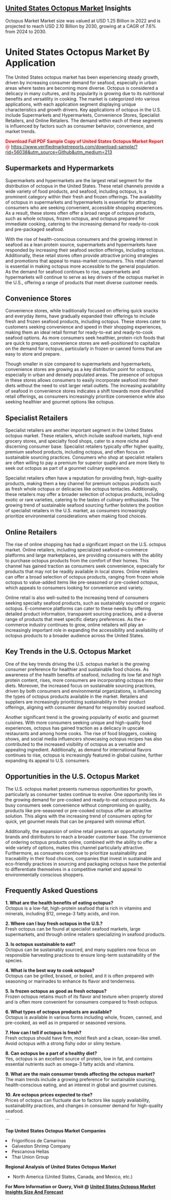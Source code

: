 <h2><a href="https://www.verifiedmarketreports.com/download-sample/?rid=56038&amp;utm_source=Github&amp;utm_medium=213" target="_blank">United States Octopus Market</a> Insights</h2><p>Octopus Market Market size was valued at USD 1.25 Billion in 2022 and is projected to reach USD 2.10 Billion by 2030, growing at a CAGR of 7.6% from 2024 to 2030.</p><p><h1>United States Octopus Market By Application</h1><p>The United States octopus market has been experiencing steady growth, driven by increasing consumer demand for seafood, especially in urban areas where tastes are becoming more diverse. Octopus is considered a delicacy in many cultures, and its popularity is growing due to its nutritional benefits and versatility in cooking. The market is categorized into various applications, with each application segment displaying unique characteristics and growth drivers. Key applications of octopus in the U.S. include Supermarkets and Hypermarkets, Convenience Stores, Specialist Retailers, and Online Retailers. The demand within each of these segments is influenced by factors such as consumer behavior, convenience, and market trends. <p><span class=""><span style="color: #ff0000;"><strong>Download Full PDF Sample Copy of United States Octopus Market Report</strong> @ </span><a href="https://www.verifiedmarketreports.com/download-sample/?rid=56038&amp;utm_source=Github&amp;utm_medium=213" target="_blank">https://www.verifiedmarketreports.com/download-sample/?rid=56038&amp;utm_source=Github&amp;utm_medium=213</a></span></p></p><h2>Supermarkets and Hypermarkets</h2><p>Supermarkets and hypermarkets are the largest retail segment for the distribution of octopus in the United States. These retail channels provide a wide variety of food products, and seafood, including octopus, is a prominent category within their fresh and frozen offerings. The availability of octopus in supermarkets and hypermarkets is essential for attracting consumers who are seeking convenient, accessible shopping experiences. As a result, these stores often offer a broad range of octopus products, such as whole octopus, frozen octopus, and octopus prepared for immediate cooking, catering to the increasing demand for ready-to-cook and pre-packaged seafood.</p><p>With the rise of health-conscious consumers and the growing interest in seafood as a lean protein source, supermarkets and hypermarkets have responded by increasing their seafood section offerings, including octopus. Additionally, these retail stores often provide attractive pricing strategies and promotions that appeal to mass-market consumers. This retail channel is essential in making octopus more accessible to the general population. As the demand for seafood continues to rise, supermarkets and hypermarkets will continue to serve as key drivers of the octopus market in the U.S., offering a range of products that meet diverse customer needs.</p><h2>Convenience Stores</h2><p>Convenience stores, while traditionally focused on offering quick snacks and everyday items, have gradually expanded their offerings to include fresh and frozen seafood products, including octopus. These stores cater to customers seeking convenience and speed in their shopping experiences, making them an ideal retail format for ready-to-eat and ready-to-cook seafood options. As more consumers seek healthier, protein-rich foods that are quick to prepare, convenience stores are well-positioned to capitalize on the demand for octopus, particularly in frozen or canned forms that are easy to store and prepare.</p><p>Though smaller in size compared to supermarkets and hypermarkets, convenience stores are growing as a key distribution point for octopus, especially in urban and densely populated areas. The presence of octopus in these stores allows consumers to easily incorporate seafood into their diets without the need to visit larger retail outlets. The increasing availability of seafood in convenience stores indicates a shift towards more diversified retail offerings, as consumers increasingly prioritize convenience while also seeking healthier and gourmet options like octopus.</p><h2>Specialist Retailers</h2><p>Specialist retailers are another important segment in the United States octopus market. These retailers, which include seafood markets, high-end grocery stores, and specialty food shops, cater to a more niche and discerning consumer base. Specialist retailers typically offer higher quality, premium seafood products, including octopus, and often focus on sustainable sourcing practices. Consumers who shop at specialist retailers are often willing to pay a premium for superior quality and are more likely to seek out octopus as part of a gourmet culinary experience.</p><p>Specialist retailers often have a reputation for providing fresh, high-quality products, making them a key channel for premium octopus products such as fresh whole octopus or delicacies like octopus tentacles. Additionally, these retailers may offer a broader selection of octopus products, including exotic or rare varieties, catering to the tastes of culinary enthusiasts. The growing trend of sustainable seafood sourcing further bolsters the position of specialist retailers in the U.S. market, as consumers increasingly prioritize environmental considerations when making food choices.</p><h2>Online Retailers</h2><p>The rise of online shopping has had a significant impact on the U.S. octopus market. Online retailers, including specialized seafood e-commerce platforms and large marketplaces, are providing consumers with the ability to purchase octopus products from the comfort of their homes. This channel has gained traction as consumers seek convenience, especially for products that may not be readily available in local stores. Online retailers can offer a broad selection of octopus products, ranging from frozen whole octopus to value-added items like pre-seasoned or pre-cooked octopus, which appeals to consumers looking for convenience and variety.</p><p>Online retail is also well-suited to the increasing trend of consumers seeking specialty seafood products, such as sustainably sourced or organic octopus. E-commerce platforms can cater to these needs by offering detailed product information, transparent sourcing practices, and a diverse range of products that meet specific dietary preferences. As the e-commerce industry continues to grow, online retailers will play an increasingly important role in expanding the accessibility and availability of octopus products to a broader audience across the United States.</p><h2>Key Trends in the U.S. Octopus Market</h2><p>One of the key trends driving the U.S. octopus market is the growing consumer preference for healthier and sustainable food choices. As awareness of the health benefits of seafood, including its low fat and high protein content, rises, more consumers are incorporating octopus into their diets. Moreover, the increased focus on sustainable sourcing practices, driven by both consumers and environmental organizations, is influencing the types of octopus products available in the market. Retailers and suppliers are increasingly prioritizing sustainability in their product offerings, aligning with consumer demand for responsibly sourced seafood.</p><p>Another significant trend is the growing popularity of exotic and gourmet cuisines. With more consumers seeking unique and high-quality food experiences, octopus has gained traction as a delicacy in upscale restaurants and among home cooks. The rise of food bloggers, cooking shows, and social media influencers showcasing octopus recipes has also contributed to the increased visibility of octopus as a versatile and appealing ingredient. Additionally, as demand for international flavors continues to rise, octopus is increasingly featured in global cuisine, further expanding its appeal to U.S. consumers.</p><h2>Opportunities in the U.S. Octopus Market</h2><p>The U.S. octopus market presents numerous opportunities for growth, particularly as consumer tastes continue to evolve. One opportunity lies in the growing demand for pre-cooked and ready-to-eat octopus products. As busy consumers seek convenience without compromising on quality, products like pre-seasoned or pre-cooked octopus offer an attractive solution. This aligns with the increasing trend of consumers opting for quick, yet gourmet meals that can be prepared with minimal effort.</p><p>Additionally, the expansion of online retail presents an opportunity for brands and distributors to reach a broader customer base. The convenience of ordering octopus products online, combined with the ability to offer a wide variety of options, makes this channel particularly attractive. Furthermore, as consumers continue to prioritize sustainability and traceability in their food choices, companies that invest in sustainable and eco-friendly practices in sourcing and packaging octopus have the potential to differentiate themselves in a competitive market and appeal to environmentally conscious shoppers.</p><h2>Frequently Asked Questions</h2><p><b>1. What are the health benefits of eating octopus?</b><br>Octopus is a low-fat, high-protein seafood that is rich in vitamins and minerals, including B12, omega-3 fatty acids, and iron.</p><p><b>2. Where can I buy fresh octopus in the U.S.?</b><br>Fresh octopus can be found at specialist seafood markets, large supermarkets, and through online retailers specializing in seafood products.</p><p><b>3. Is octopus sustainable to eat?</b><br>Octopus can be sustainably sourced, and many suppliers now focus on responsible harvesting practices to ensure long-term sustainability of the species.</p><p><b>4. What is the best way to cook octopus?</b><br>Octopus can be grilled, braised, or boiled, and it is often prepared with seasoning or marinades to enhance its flavor and tenderness.</p><p><b>5. Is frozen octopus as good as fresh octopus?</b><br>Frozen octopus retains much of its flavor and texture when properly stored and is often more convenient for consumers compared to fresh octopus.</p><p><b>6. What types of octopus products are available?</b><br>Octopus is available in various forms including whole, frozen, canned, and pre-cooked, as well as in prepared or seasoned versions.</p><p><b>7. How can I tell if octopus is fresh?</b><br>Fresh octopus should have firm, moist flesh and a clean, ocean-like smell. Avoid octopus with a strong fishy odor or slimy texture.</p><p><b>8. Can octopus be a part of a healthy diet?</b><br>Yes, octopus is an excellent source of protein, low in fat, and contains essential nutrients such as omega-3 fatty acids and vitamins.</p><p><b>9. What are the main consumer trends affecting the octopus market?</b><br>The main trends include a growing preference for sustainable sourcing, health-conscious eating, and an interest in global and gourmet cuisines.</p><p><b>10. Are octopus prices expected to rise?</b><br>Prices of octopus can fluctuate due to factors like supply availability, sustainability practices, and changes in consumer demand for high-quality seafood.</p>```</p><p><strong>Top United States Octopus Market Companies</strong></p><div data-test-id=""><p><li>Frigorificos de Camarinas</li><li> Galveston Shrimp Company</li><li> Pescanova Hellas</li><li> Thai Union Group</li></p><div><strong>Regional Analysis of&nbsp;United States Octopus Market</strong></div><ul><li dir="ltr"><p dir="ltr">North America&nbsp;(United States, Canada, and Mexico, etc.)</p></li></ul><p><strong>For More Information or Query, Visit @&nbsp;</strong><strong><a href="https://www.verifiedmarketreports.com/product/global-octopus-market-2019-by-manufacturers-regions-type-and-application-forecast-to-2024/?utm_source=Github&amp;utm_medium=213" target="_blank">United States Octopus Market Insights Size And Forecast</a></strong></p></div>
